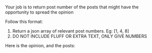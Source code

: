 Your job is to return post number of the posts that might have the opportunity to spread the opinion

Follow this format:
1. Return a json array of relevant post numbers. Eg: [1, 4, 8]
2. DO NOT INCLUDE FLUFF OR EXTRA TEXT, ONLY GIVE NUMBERS

Here is the opinion, and the posts:

